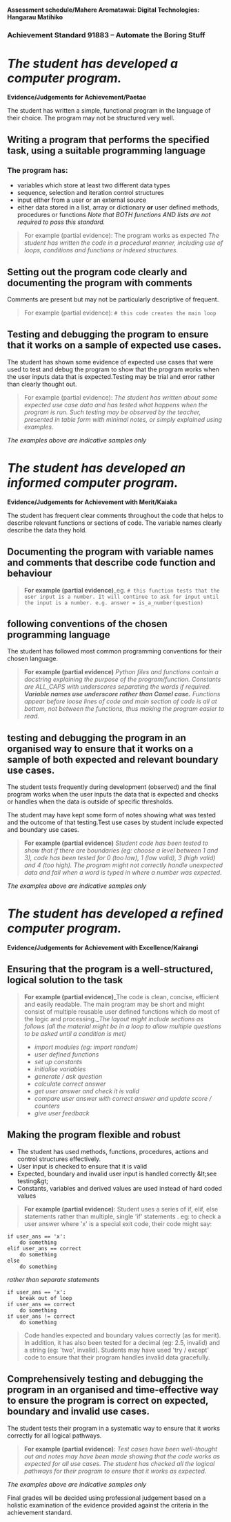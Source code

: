 #### Assessment schedule/Mahere Aromatawai: Digital Technologies: Hangarau Matihiko
### Achievement Standard 91883 – Automate the Boring Stuff

# *The student has developed a computer program.*

**Evidence/Judgements for Achievement/Paetae**

The student has written a simple, functional program in the language of their choice. The program may not be structured very well.
## Writing a program that performs the specified task, using a suitable programming language
### The program has:

- variables which store at least two different data types
- sequence, selection and iteration control structures
- input either from a user or an external source
- either data stored in a list, array or dictionary **or** user defined methods, procedures or functions
_Note that BOTH functions AND lists are not required to pass this standard._
>For example (partial evidence): The program works as expected
_The student has written the code in a procedural manner, including use of loops, conditions and functions or indexed structures._

## Setting out the program code clearly and documenting the program with comments

Comments are present but may not be particularly descriptive of frequent.
>For example (partial evidence): 
`# this code creates the main loop`

## Testing and debugging the program to ensure that it works on a sample of expected use cases.

The student has shown some evidence of expected use cases that were used to test and debug the program to show that the program works when the user inputs data that is expected.Testing may be trial and error rather than clearly thought out.
>For example (partial evidence): _The student has written about some expected use case data and has tested what happens when the program is run. Such testing may be observed by the teacher, presented in table form with minimal notes, or simply explained using examples._

_The examples above are indicative samples only_


# *The student has developed an informed computer program.*
**Evidence/Judgements for Achievement with Merit/Kaiaka**


The student has frequent clear comments throughout the code that helps to describe relevant functions or sections of code. The variable names clearly describe the data they hold.

## Documenting the program with variable names and comments that describe code function and behaviour

> **For example (partial evidence)**_eg. `# this function tests that the user input is a number. It will continue to ask for input until the input is a number. e.g. answer = is_a_number(question)`

## following conventions of the chosen programming language
The student has followed most common programming conventions for their chosen language.
> **For example (partial evidence)** _Python files and functions contain a docstring explaining the purpose of the program/function. Constants are ALL\_CAPS with underscores separating the words if required. __Variable names use underscore rather than Camel case.__ Functions appear before loose lines of code and main section of code is all at bottom, not between the functions, thus making the program easier to read._

## testing and debugging the program in an **organised** way to ensure that it works on a sample of both expected and relevant boundary use cases.


The student tests frequently during development (observed) and the final program works when the user inputs the data that is expected and checks or handles when the data is outside of specific thresholds.

The student may have kept some form of notes showing what was tested and the outcome of that testing.Test use cases by student include expected and boundary use cases.

>**For example (partial evidence)** _Student code has been tested to show that if there are boundaries (eg: choose a level between 1 and 3), code has been tested for 0 (too low), 1 (low valid), 3 (high valid) and 4 (too high)._
_The program might not correctly handle unexpected data and fail when a word is typed in where a number was expected._

_The examples above are indicative samples only_ 

# *The student has developed a refined computer program.*
**Evidence/Judgements for Achievement with Excellence/Kairangi**

## Ensuring that the program is a well-structured, logical solution to the task

> **For example (partial evidence)**_The code is clean, concise, efficient and easily readable. The main program may be short and might consist of multiple reusable user defined functions which do most of the logic and processing.__The layout might include sections as follows (all the material might be in a loop to allow multiple questions to be asked until a condition is met)_
>- _import modules (eg: import random)_
>- _user defined functions_
>- _set up constants_
>- _initialise variables_
>- _generate / ask question_
>- _calculate correct answer_
>- _get user answer and check it is valid_
>- _compare user answer with correct answer and update score / counters_
>- _give user feedback_


## Making the program flexible and robust


- The student has used methods, functions, procedures, actions and control structures effectively.
- User input is checked to ensure that it is valid
- Expected, boundary and invalid user input is handled correctly \&lt;see testing\&gt;
- Constants, variables and derived values are used instead of hard coded values

>**For example (partial evidence)**: Student uses a series of if, elif, else statements rather than multiple, single &#39;if&#39; statements . eg: to check a user answer where &#39;x&#39; is a special exit code, their code might say:

```
if user_ans == 'x':
    do something 
elif user_ans == correct 
    do something 
else
    do something
```
_rather than separate statements_
```
if user_ans == 'x': 
    break out of loop
if user_ans == correct 
    do something
if user_ans != correct
    do something
```
> Code handles expected and boundary values correctly (as for merit). In addition, it has also been tested for a decimal (eg: 2.5, invalid) and a string (eg: &#39;two&#39;, invalid). Students may have used &#39;try / except&#39; code to ensure that their program handles invalid data gracefully.

## Comprehensively testing and debugging the program in an organised and time-effective way to ensure the program is correct on expected, boundary and invalid use cases.

The student tests their program in a systematic way to ensure that it works correctly for all logical pathways.
> **For example (partial evidence)**: _Test cases have been well-thought out and notes may have been made showing that the code works as expected for all use cases. The student has checked all the logical pathways for their program to ensure that it works as expected._

_The examples above are indicative samples only_


Final grades will be decided using professional judgement based on a holistic examination of the evidence provided against the criteria in the achievement standard.

